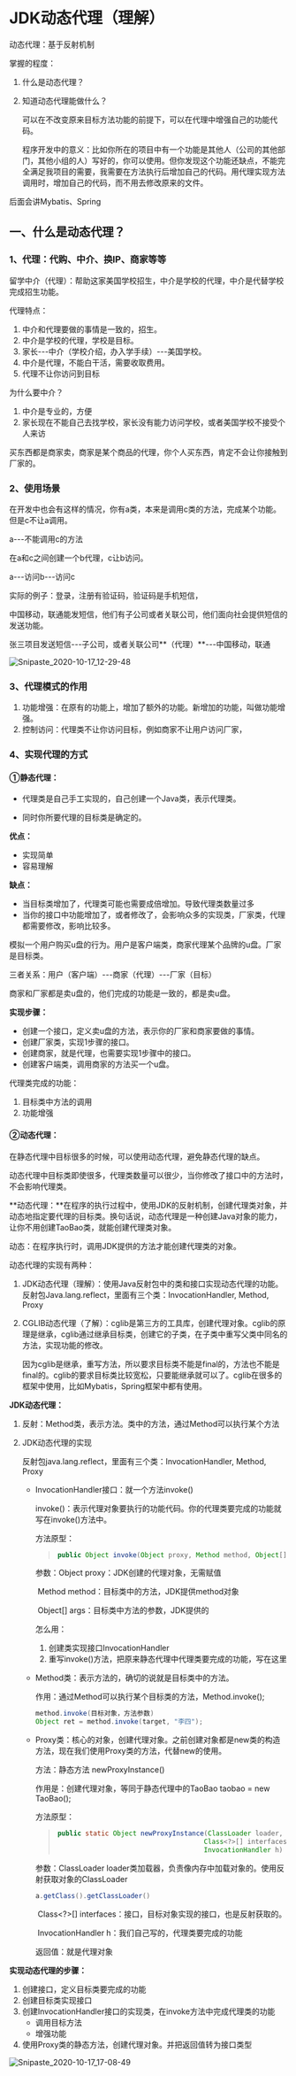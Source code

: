 # JDK动态代理（理解）

动态代理：基于反射机制

掌握的程度：

1. 什么是动态代理？

2. 知道动态代理能做什么？

   可以在不改变原来目标方法功能的前提下，可以在代理中增强自己的功能代码。

   程序开发中的意义：比如你所在的项目中有一个功能是其他人（公司的其他部门，其他小组的人）写好的，你可以使用。但你发现这个功能还缺点，不能完全满足我项目的需要，我需要在方法执行后增加自己的代码。用代理实现方法调用时，增加自己的代码，而不用去修改原来的文件。

后面会讲Mybatis、Spring

## 一、什么是动态代理？

### 1、代理：代购、中介、换IP、商家等等

留学中介（代理）：帮助这家美国学校招生，中介是学校的代理，中介是代替学校完成招生功能。

代理特点：

1. 中介和代理要做的事情是一致的，招生。
2. 中介是学校的代理，学校是目标。
3. 家长---中介（学校介绍，办入学手续）---美国学校。
4. 中介是代理，不能白干活，需要收取费用。
5. 代理不让你访问到目标

为什么要中介？

1. 中介是专业的，方便
2. 家长现在不能自己去找学校，家长没有能力访问学校，或者美国学校不接受个人来访

买东西都是商家卖，商家是某个商品的代理，你个人买东西，肯定不会让你接触到厂家的。



### 2、使用场景

在开发中也会有这样的情况，你有a类，本来是调用c类的方法，完成某个功能。但是c不让a调用。

a---不能调用c的方法

在a和c之间创建一个b代理，c让b访问。

a---访问b---访问c

实际的例子：登录，注册有验证码，验证码是手机短信，

中国移动，联通能发短信，他们有子公司或者关联公司，他们面向社会提供短信的发送功能。

张三项目发送短信---子公司，或者关联公司**（代理）**---中国移动，联通

![Snipaste_2020-10-17_12-29-48](D:\JavaHub\学习相关\Java笔记\pictures\Snipaste_2020-10-17_12-29-48.png)

### 3、代理模式的作用

1. 功能增强：在原有的功能上，增加了额外的功能。新增加的功能，叫做功能增强。
2. 控制访问：代理类不让你访问目标，例如商家不让用户访问厂家，

### 4、实现代理的方式

#### ①静态代理：

- 代理类是自己手工实现的，自己创建一个Java类，表示代理类。

- 同时你所要代理的目标类是确定的。

**优点：**

- 实现简单
- 容易理解

**缺点：**

- 当目标类增加了，代理类可能也需要成倍增加。导致代理类数量过多
- 当你的接口中功能增加了，或者修改了，会影响众多的实现类，厂家类，代理都需要修改，影响比较多。



模拟一个用户购买u盘的行为。用户是客户端类，商家代理某个品牌的u盘。厂家是目标类。

三者关系：用户（客户端）---商家（代理）---厂家（目标）

商家和厂家都是卖u盘的，他们完成的功能是一致的，都是卖u盘。

**实现步骤：**

- 创建一个接口，定义卖u盘的方法，表示你的厂家和商家要做的事情。
- 创建厂家类，实现1步骤的接口。
- 创建商家，就是代理，也需要实现1步骤中的接口。
- 创建客户端类，调用商家的方法买一个u盘。

代理类完成的功能：

1. 目标类中方法的调用
2. 功能增强

#### ②动态代理：

在静态代理中目标很多的时候，可以使用动态代理，避免静态代理的缺点。

动态代理中目标类即使很多，代理类数量可以很少，当你修改了接口中的方法时，不会影响代理类。

**动态代理：**在程序的执行过程中，使用JDK的反射机制，创建代理类对象，并动态地指定要代理的目标类。换句话说，动态代理是一种创建Java对象的能力，让你不用创建TaoBao类，就能创建代理类对象。

动态：在程序执行时，调用JDK提供的方法才能创建代理类的对象。

动态代理的实现有两种：

1. JDK动态代理（理解）：使用Java反射包中的类和接口实现动态代理的功能。反射包Java.lang.reflect，里面有三个类：InvocationHandler, Method, Proxy

2. CGLIB动态代理（了解）：cglib是第三方的工具库，创建代理对象。cglib的原理是继承，cglib通过继承目标类，创建它的子类，在子类中重写父类中同名的方法，实现功能的修改。

   因为cglib是继承，重写方法，所以要求目标类不能是final的，方法也不能是final的。cglib的要求目标类比较宽松，只要能继承就可以了。cglib在很多的框架中使用，比如Mybatis，Spring框架中都有使用。

**JDK动态代理：**

1. 反射：Method类，表示方法。类中的方法，通过Method可以执行某个方法

2. JDK动态代理的实现

   反射包java.lang.reflect，里面有三个类：InvocationHandler, Method, Proxy

   - InvocationHandler接口：就一个方法invoke()

     invoke()：表示代理对象要执行的功能代码。你的代理类要完成的功能就写在invoke()方法中。

     方法原型：

     >```java
     >public Object invoke(Object proxy, Method method, Object[] args)
     >```

     参数：Object proxy：JDK创建的代理对象，无需赋值

     ​			Method method：目标类中的方法，JDK提供method对象

     ​			Object[] args：目标类中方法的参数，JDK提供的

     怎么用：

     1. 创建类实现接口InvocationHandler
     2. 重写invoke()方法，把原来静态代理中代理类要完成的功能，写在这里

   - Method类：表示方法的，确切的说就是目标类中的方法。

     作用：通过Method可以执行某个目标类的方法，Method.invoke();

     ```java
     method.invoke(目标对象，方法参数)
     Object ret = method.invoke(target, "李四");
     ```

   - Proxy类：核心的对象，创建代理对象。之前创建对象都是new类的构造方法，现在我们使用Proxy类的方法，代替new的使用。

     方法：静态方法 newProxyInstance()

     作用是：创建代理对象，等同于静态代理中的TaoBao taobao = new TaoBao();

     方法原型：

     >```java
     >public static Object newProxyInstance(ClassLoader loader,
     >                                      Class<?>[] interfaces,
     >                                      InvocationHandler h)
     >```

     参数：ClassLoader loader类加载器，负责像内存中加载对象的。使用反射获取对象的ClassLoader

     ```java
     a.getClass().getClassLoader()
     ```

     ​			Class<?>[] interfaces：接口，目标对象实现的接口，也是反射获取的。

     ​			InvocationHandler h：我们自己写的，代理类要完成的功能

     返回值：就是代理对象

**实现动态代理的步骤：**

1. 创建接口，定义目标类要完成的功能
2. 创建目标类实现接口
3. 创建InvocationHandler接口的实现类，在invoke方法中完成代理类的功能
   - 调用目标方法
   - 增强功能
4. 使用Proxy类的静态方法，创建代理对象。并把返回值转为接口类型

![Snipaste_2020-10-17_17-08-49](D:\JavaHub\学习相关\Java笔记\pictures\Snipaste_2020-10-17_17-08-49.png)